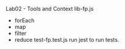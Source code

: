Lab02 - Tools and Context
lib-fp.js
- forEach
- map
- filter
- reduce
test-fp.test.js
run jest to run tests.